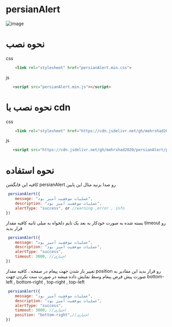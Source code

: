 # persianAlert
![image](https://github.com/mehrshad2020/persianAlert/assets/81037527/49b8a0e6-2e82-4476-bc43-968530834db5)

# نحوه نصب
css
```html
    <link rel="stylesheet" href="persianAlert.min.css">
```
js
```html
   <script src="persianAlert.min.js"></script>
```

# نحوه نصب با cdn
css
```html
    <link rel="stylesheet" href="https://cdn.jsdelivr.net/gh/mehrshad2020/persianAlert/persianAlert.min.css">
```
js
```html
   <script src="https://cdn.jsdelivr.net/gh/mehrshad2020/persianAlert/persianAlert.min.js"></script>
```
# نحوه استفاده
کافیه این فانگشن persianAlert رو صدا بزنید مثال این پایین
```javascript
 persianAlert({
    message: "عملیات موفقیت آمیز بود",
    description: "عملیات موفقیت آمیز بود",
    alertType: "success", or //warning ,error , info
})
````
بسته شده به صورت خودکار به بعد یک تایم دلخواه به میلی ثانیه کافیه مقدار timeout رو قرار بدید
```javascript
 persianAlert({
    message: "عملیات موفقیت آمیز بود",
    description: "عملیات موفقیت آمیز بود",
    alertType: "success",
    timeout: 3000, //اختیاری 
})
````

تغییر باز شدن جهت پیغام در صفحه ، کافیه مقدار position رو قرار بدید  این مقادیر به صورت پیش فرض پیغام وسط نمایش داده میشه در صورت ست نکردن جهت 
bottom-left , bottom-right , top-right , top-left
```javascript
 persianAlert({
    message: "عملیات موفقیت آمیز بود",
    description: "عملیات موفقیت آمیز بود",
    alertType: "success",
    timeout: 3000, //اختیاری
    position: "bottom-right",//اختیاری
})
````



